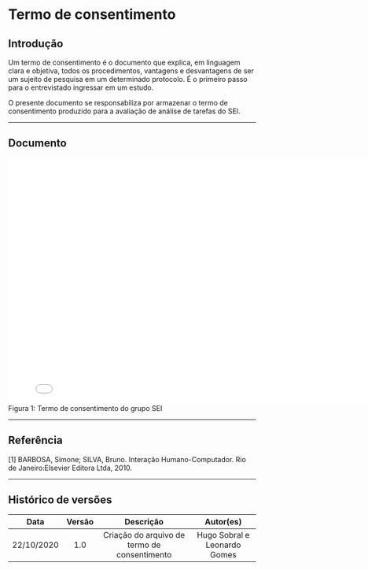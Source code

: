 # Termo de consentimento

## Introdução

Um termo de consentimento é o documento que explica, em linguagem clara e objetiva, todos os procedimentos, vantagens e desvantagens de ser um sujeito de pesquisa em um determinado protocolo. É o primeiro passo para o entrevistado ingressar em um estudo.

O presente documento se responsabiliza por armazenar o termo de consentimento produzido para a avaliação de análise de tarefas do SEI.

---

## Documento

<embed src="./assets/pdf/termo_de_consentimento_HTA.pdf" width="800px" height="500px" />
Figura 1: Termo de consentimento do grupo SEI

---

## Referência

[1] BARBOSA, Simone; SILVA, Bruno. Interação Humano-Computador. Rio de Janeiro:Elsevier Editora Ltda, 2010.

---

## Histórico de versões

|    Data    | Versão |                  Descrição                   |          Autor(es)           |
| :--------: | :----: | :------------------------------------------: | :--------------------------: |
| 22/10/2020 |  1.0   | Criação do arquivo de termo de consentimento | Hugo Sobral e Leonardo Gomes |
